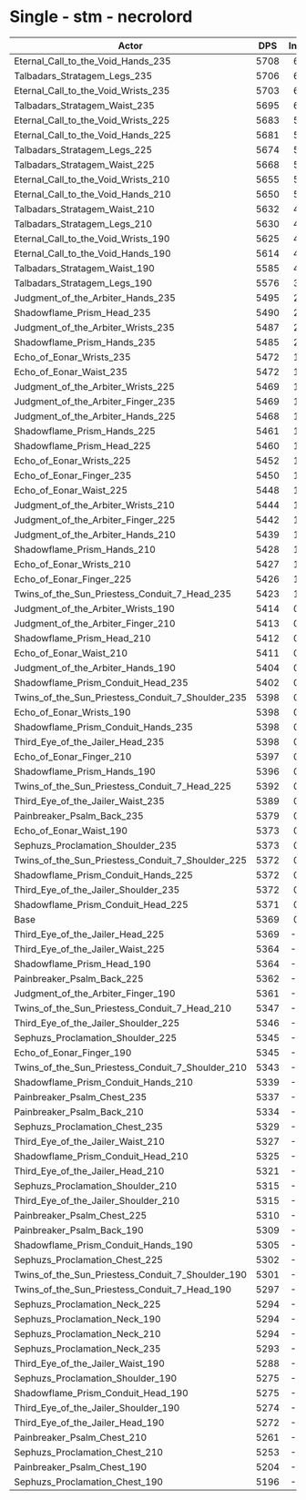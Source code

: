 # Single - stm - necrolord
| Actor | DPS | Increase |
|---|:---:|:---:|
|Eternal_Call_to_the_Void_Hands_235|5708|6.32%|
|Talbadars_Stratagem_Legs_235|5706|6.27%|
|Eternal_Call_to_the_Void_Wrists_235|5703|6.21%|
|Talbadars_Stratagem_Waist_235|5695|6.08%|
|Eternal_Call_to_the_Void_Wrists_225|5683|5.85%|
|Eternal_Call_to_the_Void_Hands_225|5681|5.80%|
|Talbadars_Stratagem_Legs_225|5674|5.69%|
|Talbadars_Stratagem_Waist_225|5668|5.56%|
|Eternal_Call_to_the_Void_Wrists_210|5655|5.33%|
|Eternal_Call_to_the_Void_Hands_210|5650|5.23%|
|Talbadars_Stratagem_Waist_210|5632|4.89%|
|Talbadars_Stratagem_Legs_210|5630|4.86%|
|Eternal_Call_to_the_Void_Wrists_190|5625|4.77%|
|Eternal_Call_to_the_Void_Hands_190|5614|4.57%|
|Talbadars_Stratagem_Waist_190|5585|4.03%|
|Talbadars_Stratagem_Legs_190|5576|3.84%|
|Judgment_of_the_Arbiter_Hands_235|5495|2.35%|
|Shadowflame_Prism_Head_235|5490|2.25%|
|Judgment_of_the_Arbiter_Wrists_235|5487|2.19%|
|Shadowflame_Prism_Hands_235|5485|2.15%|
|Echo_of_Eonar_Wrists_235|5472|1.92%|
|Echo_of_Eonar_Waist_235|5472|1.92%|
|Judgment_of_the_Arbiter_Wrists_225|5469|1.86%|
|Judgment_of_the_Arbiter_Finger_235|5469|1.86%|
|Judgment_of_the_Arbiter_Hands_225|5468|1.84%|
|Shadowflame_Prism_Hands_225|5461|1.71%|
|Shadowflame_Prism_Head_225|5460|1.70%|
|Echo_of_Eonar_Wrists_225|5452|1.55%|
|Echo_of_Eonar_Finger_235|5450|1.51%|
|Echo_of_Eonar_Waist_225|5448|1.46%|
|Judgment_of_the_Arbiter_Wrists_210|5444|1.40%|
|Judgment_of_the_Arbiter_Finger_225|5442|1.36%|
|Judgment_of_the_Arbiter_Hands_210|5439|1.30%|
|Shadowflame_Prism_Hands_210|5428|1.10%|
|Echo_of_Eonar_Wrists_210|5427|1.08%|
|Echo_of_Eonar_Finger_225|5426|1.06%|
|Twins_of_the_Sun_Priestess_Conduit_7_Head_235|5423|1.00%|
|Judgment_of_the_Arbiter_Wrists_190|5414|0.83%|
|Judgment_of_the_Arbiter_Finger_210|5413|0.81%|
|Shadowflame_Prism_Head_210|5412|0.79%|
|Echo_of_Eonar_Waist_210|5411|0.78%|
|Judgment_of_the_Arbiter_Hands_190|5404|0.64%|
|Shadowflame_Prism_Conduit_Head_235|5402|0.61%|
|Twins_of_the_Sun_Priestess_Conduit_7_Shoulder_235|5398|0.55%|
|Echo_of_Eonar_Wrists_190|5398|0.54%|
|Shadowflame_Prism_Conduit_Hands_235|5398|0.53%|
|Third_Eye_of_the_Jailer_Head_235|5398|0.53%|
|Echo_of_Eonar_Finger_210|5397|0.52%|
|Shadowflame_Prism_Hands_190|5396|0.50%|
|Twins_of_the_Sun_Priestess_Conduit_7_Head_225|5392|0.43%|
|Third_Eye_of_the_Jailer_Waist_235|5389|0.37%|
|Painbreaker_Psalm_Back_235|5379|0.18%|
|Echo_of_Eonar_Waist_190|5373|0.07%|
|Sephuzs_Proclamation_Shoulder_235|5373|0.07%|
|Twins_of_the_Sun_Priestess_Conduit_7_Shoulder_225|5372|0.06%|
|Shadowflame_Prism_Conduit_Hands_225|5372|0.06%|
|Third_Eye_of_the_Jailer_Shoulder_235|5372|0.05%|
|Shadowflame_Prism_Conduit_Head_225|5371|0.04%|
|Base|5369|0.00%|
|Third_Eye_of_the_Jailer_Head_225|5369|-0.01%|
|Third_Eye_of_the_Jailer_Waist_225|5364|-0.09%|
|Shadowflame_Prism_Head_190|5364|-0.09%|
|Painbreaker_Psalm_Back_225|5362|-0.14%|
|Judgment_of_the_Arbiter_Finger_190|5361|-0.15%|
|Twins_of_the_Sun_Priestess_Conduit_7_Head_210|5347|-0.41%|
|Third_Eye_of_the_Jailer_Shoulder_225|5346|-0.43%|
|Sephuzs_Proclamation_Shoulder_225|5345|-0.44%|
|Echo_of_Eonar_Finger_190|5345|-0.45%|
|Twins_of_the_Sun_Priestess_Conduit_7_Shoulder_210|5343|-0.48%|
|Shadowflame_Prism_Conduit_Hands_210|5339|-0.56%|
|Painbreaker_Psalm_Chest_235|5337|-0.60%|
|Painbreaker_Psalm_Back_210|5334|-0.66%|
|Sephuzs_Proclamation_Chest_235|5329|-0.75%|
|Third_Eye_of_the_Jailer_Waist_210|5327|-0.78%|
|Shadowflame_Prism_Conduit_Head_210|5325|-0.82%|
|Third_Eye_of_the_Jailer_Head_210|5321|-0.89%|
|Sephuzs_Proclamation_Shoulder_210|5315|-1.01%|
|Third_Eye_of_the_Jailer_Shoulder_210|5315|-1.02%|
|Painbreaker_Psalm_Chest_225|5310|-1.11%|
|Painbreaker_Psalm_Back_190|5309|-1.13%|
|Shadowflame_Prism_Conduit_Hands_190|5305|-1.19%|
|Sephuzs_Proclamation_Chest_225|5302|-1.25%|
|Twins_of_the_Sun_Priestess_Conduit_7_Shoulder_190|5301|-1.27%|
|Twins_of_the_Sun_Priestess_Conduit_7_Head_190|5297|-1.34%|
|Sephuzs_Proclamation_Neck_225|5294|-1.39%|
|Sephuzs_Proclamation_Neck_190|5294|-1.39%|
|Sephuzs_Proclamation_Neck_210|5294|-1.39%|
|Sephuzs_Proclamation_Neck_235|5293|-1.41%|
|Third_Eye_of_the_Jailer_Waist_190|5288|-1.52%|
|Sephuzs_Proclamation_Shoulder_190|5275|-1.75%|
|Shadowflame_Prism_Conduit_Head_190|5275|-1.75%|
|Third_Eye_of_the_Jailer_Shoulder_190|5274|-1.77%|
|Third_Eye_of_the_Jailer_Head_190|5272|-1.81%|
|Painbreaker_Psalm_Chest_210|5261|-2.02%|
|Sephuzs_Proclamation_Chest_210|5253|-2.17%|
|Painbreaker_Psalm_Chest_190|5204|-3.08%|
|Sephuzs_Proclamation_Chest_190|5196|-3.22%|
